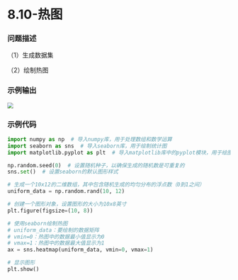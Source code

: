 # 8.10-热图

### 问题描述

（1）生成数据集

（2）绘制热图

### 示例输出

<img src="?raw=true" style="zoom:80%;" />

### 示例代码

```python
import numpy as np  # 导入numpy库，用于处理数组和数学运算
import seaborn as sns  # 导入seaborn库，用于绘制统计图
import matplotlib.pyplot as plt  # 导入matplotlib库中的pyplot模块，用于绘图

np.random.seed(0)  # 设置随机种子，以确保生成的随机数是可重复的
sns.set()  # 设置seaborn的默认图形样式

# 生成一个10x12的二维数组，其中包含随机生成的均匀分布的浮点数（0到1之间）
uniform_data = np.random.rand(10, 12)

# 创建一个图形对象，设置图形的大小为10x8英寸
plt.figure(figsize=(10, 8))

# 使用seaborn绘制热图
# uniform_data：要绘制的数据矩阵
# vmin=0：热图中的数据最小值显示为0
# vmax=1：热图中的数据最大值显示为1
ax = sns.heatmap(uniform_data, vmin=0, vmax=1)

# 显示图形
plt.show()

```